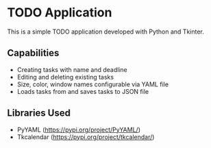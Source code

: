 # TODO Application

This is a simple TODO application developed with Python and Tkinter.

## Capabilities

- Creating tasks with name and deadline
- Editing and deleting existing tasks
- Size, color, window names configurable via YAML file
- Loads tasks from and saves tasks to JSON file

## Libraries Used

- PyYAML (https://pypi.org/project/PyYAML/)
- Tkcalendar (https://pypi.org/project/tkcalendar/)